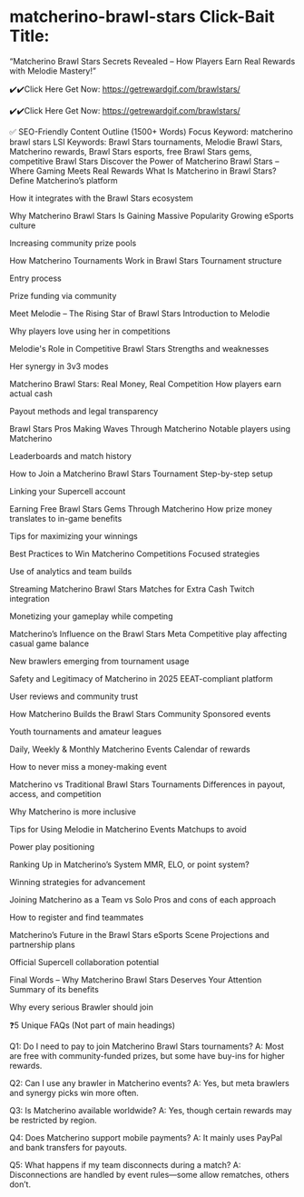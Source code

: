 # matcherino-brawl-stars Click-Bait Title:
“Matcherino Brawl Stars Secrets Revealed – How Players Earn Real Rewards with Melodie Mastery!”






✔️✔️Click Here Get Now:  https://getrewardgif.com/brawlstars/

✔️✔️Click Here Get Now:  https://getrewardgif.com/brawlstars/







✅ SEO-Friendly Content Outline (1500+ Words)
Focus Keyword: matcherino brawl stars
LSI Keywords: Brawl Stars tournaments, Melodie Brawl Stars, Matcherino rewards, Brawl Stars esports, free Brawl Stars gems, competitive Brawl Stars
 Discover the Power of Matcherino Brawl Stars – Where Gaming Meets Real Rewards
 What Is Matcherino in Brawl Stars?
Define Matcherino’s platform

How it integrates with the Brawl Stars ecosystem

 Why Matcherino Brawl Stars Is Gaining Massive Popularity
Growing eSports culture

Increasing community prize pools

 How Matcherino Tournaments Work in Brawl Stars
Tournament structure

Entry process

Prize funding via community

 Meet Melodie – The Rising Star of Brawl Stars
Introduction to Melodie

Why players love using her in competitions

 Melodie's Role in Competitive Brawl Stars
Strengths and weaknesses

Her synergy in 3v3 modes

 Matcherino Brawl Stars: Real Money, Real Competition
How players earn actual cash

Payout methods and legal transparency

 Brawl Stars Pros Making Waves Through Matcherino
Notable players using Matcherino

Leaderboards and match history

 How to Join a Matcherino Brawl Stars Tournament
Step-by-step setup

Linking your Supercell account

 Earning Free Brawl Stars Gems Through Matcherino
How prize money translates to in-game benefits

Tips for maximizing your winnings

 Best Practices to Win Matcherino Competitions
Focused strategies

Use of analytics and team builds

 Streaming Matcherino Brawl Stars Matches for Extra Cash
Twitch integration

Monetizing your gameplay while competing

 Matcherino’s Influence on the Brawl Stars Meta
Competitive play affecting casual game balance

New brawlers emerging from tournament usage

 Safety and Legitimacy of Matcherino in 2025
EEAT-compliant platform

User reviews and community trust

 How Matcherino Builds the Brawl Stars Community
Sponsored events

Youth tournaments and amateur leagues

 Daily, Weekly & Monthly Matcherino Events
Calendar of rewards

How to never miss a money-making event

 Matcherino vs Traditional Brawl Stars Tournaments
Differences in payout, access, and competition

Why Matcherino is more inclusive

 Tips for Using Melodie in Matcherino Events
Matchups to avoid

Power play positioning

 Ranking Up in Matcherino’s System
MMR, ELO, or point system?

Winning strategies for advancement

 Joining Matcherino as a Team vs Solo
Pros and cons of each approach

How to register and find teammates

 Matcherino’s Future in the Brawl Stars eSports Scene
Projections and partnership plans

Official Supercell collaboration potential

 Final Words – Why Matcherino Brawl Stars Deserves Your Attention
Summary of its benefits

Why every serious Brawler should join

❓5 Unique FAQs
(Not part of main headings)

Q1: Do I need to pay to join Matcherino Brawl Stars tournaments?
A: Most are free with community-funded prizes, but some have buy-ins for higher rewards.

Q2: Can I use any brawler in Matcherino events?
A: Yes, but meta brawlers and synergy picks win more often.

Q3: Is Matcherino available worldwide?
A: Yes, though certain rewards may be restricted by region.

Q4: Does Matcherino support mobile payments?
A: It mainly uses PayPal and bank transfers for payouts.

Q5: What happens if my team disconnects during a match?
A: Disconnections are handled by event rules—some allow rematches, others don’t.
